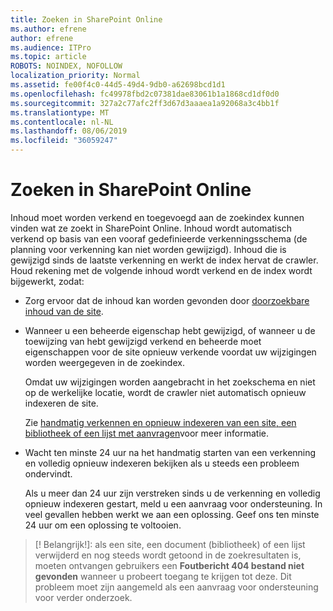 ```yaml
---
title: Zoeken in SharePoint Online
ms.author: efrene
author: efrene
ms.audience: ITPro
ms.topic: article
ROBOTS: NOINDEX, NOFOLLOW
localization_priority: Normal
ms.assetid: fe00f4c0-44d5-49d4-9db0-a62698bcd1d1
ms.openlocfilehash: fc49978fbd2c07381dae83061b1a1868cd1df0d0
ms.sourcegitcommit: 327a2c77afc2ff3d67d3aaaea1a92068a3c4bb1f
ms.translationtype: MT
ms.contentlocale: nl-NL
ms.lasthandoff: 08/06/2019
ms.locfileid: "36059247"
---
```

# <a name="search-in-sharepoint-online"></a>Zoeken in SharePoint Online

Inhoud moet worden verkend en toegevoegd aan de zoekindex kunnen vinden wat ze zoekt in SharePoint Online. Inhoud wordt automatisch verkend op basis van een vooraf gedefinieerde verkenningsschema (de planning voor verkenning kan niet worden gewijzigd). Inhoud die is gewijzigd sinds de laatste verkenning en werkt de index hervat de crawler. Houd rekening met de volgende inhoud wordt verkend en de index wordt bijgewerkt, zodat:

- Zorg ervoor dat de inhoud kan worden gevonden door [doorzoekbare inhoud van de site](https://docs.microsoft.com/sharepoint/make-site-content-searchable).

- Wanneer u een beheerde eigenschap hebt gewijzigd, of wanneer u de toewijzing van hebt gewijzigd verkend en beheerde moet eigenschappen voor de site opnieuw verkende voordat uw wijzigingen worden weergegeven in de zoekindex. 

    Omdat uw wijzigingen worden aangebracht in het zoekschema en niet op de werkelijke locatie, wordt de crawler niet automatisch opnieuw indexeren de site. 

    Zie [handmatig verkennen en opnieuw indexeren van een site, een bibliotheek of een lijst met aanvragen](https://docs.microsoft.com/sharepoint/crawl-site-conten)voor meer informatie.

- Wacht ten minste 24 uur na het handmatig starten van een verkenning en volledig opnieuw indexeren bekijken als u steeds een probleem ondervindt. 

    Als u meer dan 24 uur zijn verstreken sinds u de verkenning en volledig opnieuw indexeren gestart, meld u een aanvraag voor ondersteuning. In veel gevallen hebben werkt we aan een oplossing. Geef ons ten minste 24 uur om een oplossing te voltooien.

>[! Belangrijk!]: als een site, een document (bibliotheek) of een lijst verwijderd en nog steeds wordt getoond in de zoekresultaten is, moeten ontvangen gebruikers een **Foutbericht 404 bestand niet gevonden** wanneer u probeert toegang te krijgen tot deze. Dit probleem moet zijn aangemeld als een aanvraag voor ondersteuning voor verder onderzoek. 



